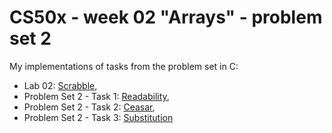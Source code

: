 # CS50x - week 02 "Arrays" - problem set 2
My implementations of tasks from the problem set in C:
* Lab 02: [Scrabble](https://cs50.harvard.edu/x/2022/labs/2/),
* Problem Set 2 - Task 1: [Readability](https://cs50.harvard.edu/x/2022/psets/2/readability/),
* Problem Set 2 - Task 2: [Ceasar](https://cs50.harvard.edu/x/2022/psets/2/caesar/),
* Problem Set 2 - Task 3: [Substitution](https://cs50.harvard.edu/x/2022/psets/2/substitution/)
